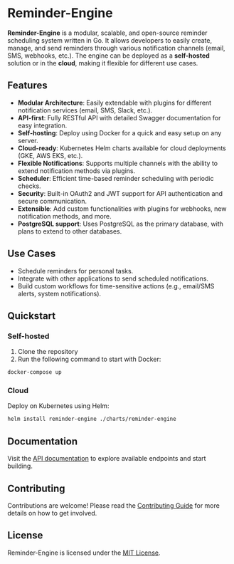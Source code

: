 # Reminder-Engine

**Reminder-Engine** is a modular, scalable, and open-source reminder scheduling system written in Go. It allows developers to easily create, manage, and send reminders through various notification channels (email, SMS, webhooks, etc.). The engine can be deployed as a **self-hosted** solution or in the **cloud**, making it flexible for different use cases.

## Features

- **Modular Architecture**: Easily extendable with plugins for different notification services (email, SMS, Slack, etc.).
- **API-first**: Fully RESTful API with detailed Swagger documentation for easy integration.
- **Self-hosting**: Deploy using Docker for a quick and easy setup on any server.
- **Cloud-ready**: Kubernetes Helm charts available for cloud deployments (GKE, AWS EKS, etc.).
- **Flexible Notifications**: Supports multiple channels with the ability to extend notification methods via plugins.
- **Scheduler**: Efficient time-based reminder scheduling with periodic checks.
- **Security**: Built-in OAuth2 and JWT support for API authentication and secure communication.
- **Extensible**: Add custom functionalities with plugins for webhooks, new notification methods, and more.
- **PostgreSQL support**: Uses PostgreSQL as the primary database, with plans to extend to other databases.

## Use Cases

- Schedule reminders for personal tasks.
- Integrate with other applications to send scheduled notifications.
- Build custom workflows for time-sensitive actions (e.g., email/SMS alerts, system notifications).

## Quickstart

### Self-hosted

1. Clone the repository
2. Run the following command to start with Docker:

```bash
docker-compose up
```

### Cloud

Deploy on Kubernetes using Helm:

```bash
helm install reminder-engine ./charts/reminder-engine
```

## Documentation

Visit the [API documentation](https://link_to_swagger_doc) to explore available endpoints and start building.

## Contributing

Contributions are welcome! Please read the [Contributing Guide](./CONTRIBUTING.md) for more details on how to get involved.

## License

Reminder-Engine is licensed under the [MIT License](./LICENSE).
